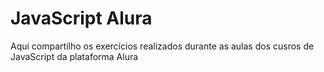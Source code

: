 <h1> JavaScript Alura </h1>
<p> Aqui compartilho os exercícios realizados durante as aulas dos cusros de JavaScript da plataforma Alura </p>
